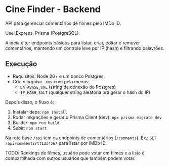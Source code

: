# Cine Finder - Backend

API para gerenciar comentários de filmes pelo IMDb ID.

Usei Express, Prisma (PostgreSQL).

A ideia é ter endpoints básicos para listar, criar, editar e remover comentários, mantendo um controle leve por IP (hash) e filtrando palavrões.

## Execução

- Requisitos: Node 20+ e um banco Postgres.
- Crie o arquivo `.env` com pelo menos:
  - `DATABASE_URL` (string de conexão do Postgres)
  - `IP_HASH_SALT` (qualquer string aleatória pra gerar o hash do IP)

Depois disso, o fluxo é:

1. Instalar deps: `npm install`
2. Rodar migrações e gerar o Prisma Client (dev): `npx prisma migrate dev`
3. Buildar: `npm run build`
4. Subir: `npm start`

Na rota base `/api` tem os endpoints de comentários (`/comments`). Ex.: `GET /api/comments/tt1234567` para listar por IMDb ID.

TODO: Rankings de filmes, usuário pode votar em filmes e a lista é compartilhada com outros usuários que também podem votar.